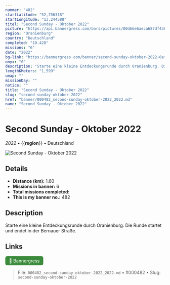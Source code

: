 ```yaml
---
nummer: "482"
startLatitude: "52,756318"
startLongitude: "13,244588"
titel: "Second Sunday - Oktober 2022"
picture: "https://api.bannergress.com/bnrs/pictures/00d66e6aeca687df4367e67fceabf1ed"
region: "Oranienburg"
country: "Deutschland"
completed: "10.428"
missions: "6"
date: "2022"
bg-link: "https://bannergress.com/banner/second-sunday-oktober-2022-0afa"
onyx: "0"
description: "Starte eine kleine Entdeckungsrunde durch Oranienburg. Die Runde startet und endet in der Bernauer Straße."
lengthKMeters: "1,599"
umap: ""
missionDay: ""
notice: ""
title: "Second Sunday - Oktober 2022"
slug: "second-sunday-oktober-2022"
href: "banner/000482_second-sunday-oktober-2022_2022.md"
name: "Second Sunday - Oktober 2022"
---
```

# Second Sunday - Oktober 2022

*2022* • {{__region__}} • Deutschland

![Second Sunday - Oktober 2022](https://api.bannergress.com/bnrs/pictures/00d66e6aeca687df4367e67fceabf1ed)



## Details
- **Distance (km):** 1.60
- **Missions in banner:** 6
- **Total missions completed:** 
- **This is my banner no.:** 482



## Description
Starte eine kleine Entdeckungsrunde durch Oranienburg. Die Runde startet und endet in der Bernauer Straße.



## Links
<a href="https://bannergress.com/banner/second-sunday-oktober-2022-0afa" target="_blank" style="display:inline-block;margin-right:8px;padding:6px 12px;background:#3c8b3c;color:#fff;text-decoration:none;border-radius:6px;">🔗 Bannergress</a>



> File: `000482_second-sunday-oktober-2022_2022.md` • #000482 • Slug: `second-sunday-oktober-2022`
